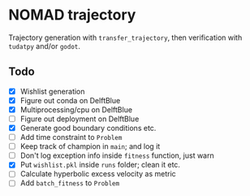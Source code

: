 # NOMAD trajectory

Trajectory generation with `transfer_trajectory`, then verification with `tudatpy` and/or `godot`.

## Todo
- [X] Wishlist generation
- [X] Figure out conda on DelftBlue
- [X] Multiprocessing/cpu on DelftBlue
- [ ] Figure out deployment on DelftBlue
- [X] Generate good boundary conditions etc.
- [ ] Add time constraint to `Problem`
- [ ] Keep track of champion in `main`; and log it
- [ ] Don't log exception info inside `fitness` function, just warn
- [X] Put `wishlist.pkl` inside `runs` folder; clean it etc.
- [ ] Calculate hyperbolic excess velocity as metric
- [ ] Add `batch_fitness` to `Problem`